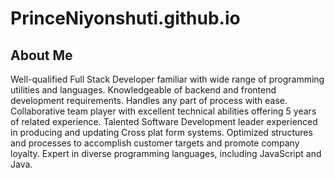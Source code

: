 # PrinceNiyonshuti.github.io

## About Me 

Well-qualified Full Stack Developer familiar with wide range of programming utilities and languages. Knowledgeable of backend and frontend development requirements. Handles any part of process with ease. Collaborative team player with excellent technical abilities offering 5 years of related experience. Talented Software Development leader experienced in producing and updating Cross plat form systems. Optimized structures and processes to accomplish customer targets and promote company loyalty. Expert in diverse programming languages, including JavaScript and Java.
